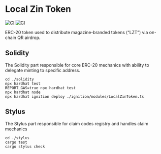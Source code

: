 # Local Zin Token

[![CI](https://github.com/MishkaRogachev/LocalZinToken/actions/workflows/solidity.yml/badge.svg)](https://github.com/MishkaRogachev/LocalZinToken/actions)
[![CI](https://github.com/MishkaRogachev/LocalZinToken/actions/workflows/stylus.yml/badge.svg)](https://github.com/MishkaRogachev/LocalZinToken/actions)

ERC-20 token used to distribute magazine-branded tokens (“LZT”) via on-chain QR airdrop.

## Solidity

The Solidity part responsible for core ERC-20 mechanics with ability to delegate minting to specific address.

```shell
cd ./solidity
npx hardhat test
REPORT_GAS=true npx hardhat test
npx hardhat node
npx hardhat ignition deploy ./ignition/modules/LocalZinToken.ts
```

## Stylus

The Stylus part responsible for claim codes registry and handles claim mechanics


```shell
cd ./stylus
cargo test
cargo stylus check
```
